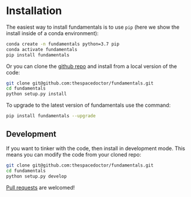 # Installation

The easiest way to install fundamentals is to use `pip` (here we show the install inside of a conda environment):

``` bash
conda create -n fundamentals python=3.7 pip
conda activate fundamentals
pip install fundamentals
```

Or you can clone the [github repo](https://github.com/thespacedoctor/fundamentals) and install from a local version of the code:

``` bash
git clone git@github.com:thespacedoctor/fundamentals.git
cd fundamentals
python setup.py install
```

To upgrade to the latest version of fundamentals use the command:

``` bash
pip install fundamentals --upgrade
```


## Development

If you want to tinker with the code, then install in development mode. This means you can modify the code from your cloned repo:

``` bash
git clone git@github.com:thespacedoctor/fundamentals.git
cd fundamentals
python setup.py develop
```

[Pull requests](https://github.com/thespacedoctor/fundamentals/pulls) are welcomed! 

<!-- ### Sublime Snippets

If you use [Sublime Text](https://www.sublimetext.com/) as your code editor, and you're planning to develop your own python code with soxspipe, you might find [my Sublime Snippets](https://github.com/thespacedoctor/fundamentals-Sublime-Snippets) useful. -->


